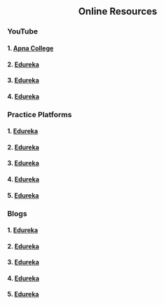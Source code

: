 <h2 align="center"> Online Resources</h2>
 <h3>YouTube</h3>
   <h4>1. <a href="https://www.youtube.com/watch?v=z9bZufPHFLU&list=PLfqMhTWNBTe0b2nM6JHVCnAkhQRGiZMSJ"> Apna College</a></h4>
   <h4>2. <a href="https://www.youtube.com/watch?v=j8nAHeVKL08&list=PLu0W_9lII9agpFUAlPFe_VNSlXW5uE0YL"> Edureka</a></h4>
   <h4>3. <a href="https://www.youtube.com/watch?v=s0g4ty29Xgg&list=PLBlnK6fEyqRh6isJ01MBnbNpV3ZsktSyS"> Edureka</a></h4>
    <h4>4. <a href="https://www.youtube.com/watch?v=vLnPwxZdW4Y"> Edureka</a><h4>
        
  
   <h3>Practice Platforms</h3>
   <h4>1. <a href="https://www.hackerrank.com/domains/cpp"> Edureka</a></h4>
    <h4>2. <a href="https://www.codecademy.com/learn/learn-c-plus-plus"> Edureka</a></h4>
     <h4>3. <a href=" https://www.geeksforgeeks.org/c-plus-plus/"> Edureka</a></h4>
      <h4>4. <a href="https://www.cplusplus.com/"> Edureka</a></h4>
       <h4>5. <a href="https://edabit.com/challenges/cpp"> Edureka</a></h4>
        
   <h3>Blogs</h3>    
    <h4>1. <a href="https://learncplusplus.org/"> Edureka</a></h4>
     <h4>2. <a href=" https://www.modernescpp.com/"> Edureka</a></h4>
      <h4>3. <a href="https://www.fluentcpp.com/"> Edureka</a></h4>
       <h4>4. <a href="https://hackingcpp.com/cpp/blogs.html"> Edureka</a></h4>
        <h4>5. <a href="https://devblogs.microsoft.com/cppblog/"> Edureka</a></h4>
        
